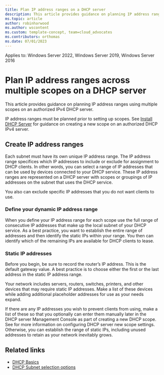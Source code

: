 ```yaml
---
title: Plan IP address ranges on a DHCP server
description: This article provides guidance on planning IP address ranges on an authorized IPv4 DHCP server. 
ms.topic: article
author: robinharwood
ms.author: wscontent
ms.custom: template-concept, team=cloud_advocates
ms.contributors: orthomas
ms.date: 07/01/2023
---
```


Applies to: Windows Server 2022, Windows Server 2019, Windows Server 2016

# Plan IP address ranges across multiple scopes on a DHCP server

This article provides guidance on planning IP address ranges using multiple scopes on an authorized IPv4 DHCP server. 

IP address ranges must be planned prior to setting up scopes. See [Install DHCP Server](quickstart-install-configure-DHCP-server.md) for guidance on creating a new scope on an authorized DHCP IPv4 server.

## Create IP address ranges

Each subnet must have its own unique IP address range. The IP address range specifices which IP addresses to include or exclude for assignment to DHCP clients. In other words, you can select a range of IP addresses that can be used by devices connected to your DHCP service. These IP address ranges are represented on a DHCP server with scopes or groupings of IP addresses on the subnet that uses the DHCP service. 

You also can exclude specific IP addresses that you do not want clients to use. 

### Define your dynamic IP address range

When you define your IP address range for each scope use the full range of consecutive IP addresses that make up the local subnet of your DHCP service. As a best practice, you want to establish the entire range of addresses and then identify the static IPs within your range. You then can identify which of the remaining IPs are available for DHCP clients to lease. 

### Static IP addresses

Before you begin, be sure to record the router’s IP address. This is the default gateway value. A best practice is to choose either the first or the last address in the static IP address range.

Your network includes servers, routers, switches, printers, and other devices that may require static IP addresses. Make a list of these devices while adding additional placeholder addresses for use as your needs expand.

If there are any IP addresses you wish to prevent clients from using, make a list of these so that you optionally can enter them manually later in the DHCP server Management Console as part of creating a new DHCP scope. See []() for more information on configuring DHCP server new scope settings. Otherwise, you can establish the range of static IPs, including unused addresses to retain as your network inevitably grows. 

## Related links

- [DHCP Basics](../troubleshoot/dynamic-host-configuration-protocol-basics)
- [DHCP Subnet selection options](/dhcp-subnet-options)